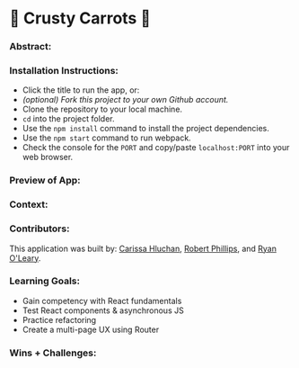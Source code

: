 # 🥕 Crusty Carrots 🥕

### Abstract:
[//]: <> (Briefly describe what you built and its features. What problem is the app solving? How does this application solve that problem?)

### Installation Instructions:
[//]: <> (What steps does a person have to take to get your app cloned down and running?)
- Click the title to run the app, or:
- _(optional) Fork this project to your own Github account._
- Clone the repository to your local machine.
- `cd` into the project folder.
- Use the `npm install` command to install the project dependencies.
- Use the `npm start` command to run webpack.
- Check the console for the `PORT` and copy/paste `localhost:PORT` into your web browser.

### Preview of App:
[//]: <> (Provide ONE gif or screenshot of your application - choose the "coolest" piece of functionality to show off.)

### Context:
[//]: <> (Give some context for the project here. How long did you have to work on it? How far into the Turing program are you?)

### Contributors:
[//]: <> (Who worked on this application? Link to their GitHubs.)
This application was built by:
[Carissa Hluchan](https://github.com/CarissaHluchan),
[Robert Phillips](https://github.com/robert-phillips33), and
[Ryan O'Leary](https://github.com/ROlearyPro).

### Learning Goals:
[//]: <> (What were the learning goals of this project? What tech did you work with?)
- Gain competency with React fundamentals
- Test React components & asynchronous JS
- Practice refactoring
- Create a multi-page UX using Router

### Wins + Challenges:
[//]: <> (What are 2-3 wins you have from this project? What were some challenges you faced - and how did you get over them?)
